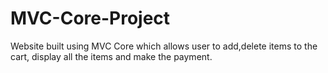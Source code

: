 # MVC-Core-Project
Website built using MVC Core which allows user to add,delete items to the cart, display all the items and make the payment.
